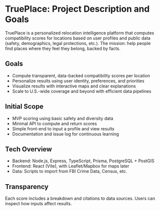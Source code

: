 # TruePlace: Project Description and Goals

TruePlace is a personalized relocation intelligence platform that computes compatibility scores for locations based on user profiles and public data (safety, demographics, legal protections, etc.). The mission: help people find places where they feel they belong, backed by facts.

## Goals
- Compute transparent, data-backed compatibility scores per location
- Personalize results using user identity, preferences, and priorities
- Visualize results with interactive maps and clear explanations
- Scale to U.S.-wide coverage and beyond with efficient data pipelines

## Initial Scope
- MVP scoring using basic safety and diversity data
- Minimal API to compute and return scores
- Simple front-end to input a profile and view results
- Documentation and issue log for continuous learning

## Tech Overview
- Backend: Node.js, Express, TypeScript, Prisma, PostgreSQL + PostGIS
- Frontend: React (Vite), with Leaflet/Mapbox for maps later
- Data: Scripts to import from FBI Crime Data, Census, etc.

## Transparency
Each score includes a breakdown and citations to data sources. Users can inspect how inputs affect results.

